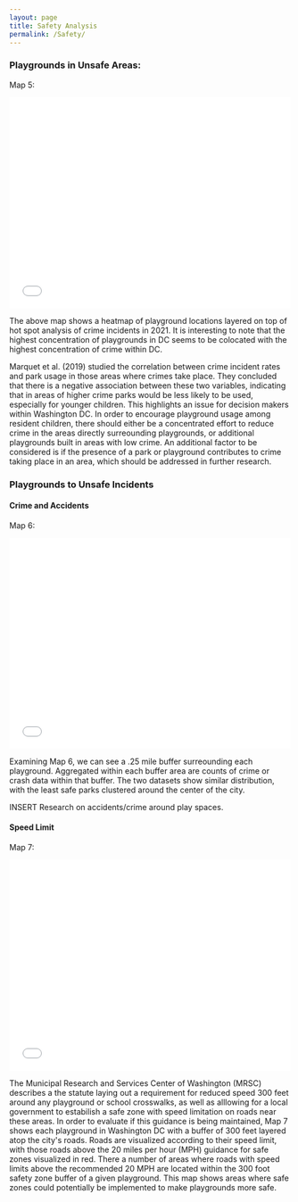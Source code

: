 ```yaml
---
layout: page
title: Safety Analysis
permalink: /Safety/
---
```


### Playgrounds in Unsafe Areas:

Map 5:
<style>.embed-container {position: relative; padding-bottom: 75%; height: 0; max-width: 100%;} .embed-container iframe, .embed-container object, .embed-container iframe{position: absolute; top: 0; left: 0; width: 100%; height: 100%;} small{position: absolute; z-index: 40; bottom: 0; margin-bottom: -15px;}</style><div class="embed-container"><iframe width="400" height="300" frameborder="0" scrolling="no" marginheight="0" marginwidth="0" title="Playground vs Crime Density" src="//mygmu.maps.arcgis.com/apps/Embed/index.html?webmap=733b55174bdd4955a4c73ce06c4bdffa&extent=-77.1362,38.876,-76.9266,38.9699&zoom=true&previewImage=false&scale=true&legendlayers=true&disable_scroll=true&theme=light"></iframe></div>

The above map shows a heatmap of playground locations layered on top of hot spot analysis of crime incidents in 2021. It is interesting to note that the highest concentration of playgrounds in DC seems to be colocated with the highest concentration of crime within DC. 

Marquet et al. (2019) studied the correlation between crime incident rates and park usage in those areas where crimes take place. They concluded that there is a negative association between these two variables, indicating that in areas of higher crime parks would be less likely to be used, especially for younger children. This highlights an issue for decision makers within Washington DC. In order to encourage playground usage among resident children, there should either be a concentrated effort to reduce crime in the areas directly surreounding playgrounds, or additional playgrounds built in areas with low crime. An additional factor to be considered is if the presence of a park or playground contributes to crime taking place in an area, which should be addressed in further research. 

### Playgrounds to Unsafe Incidents

#### Crime and Accidents

Map 6:
<style>.embed-container {position: relative; padding-bottom: 75%; height: 0; max-width: 100%;} .embed-container iframe, .embed-container object, .embed-container iframe{position: absolute; top: 0; left: 0; width: 100%; height: 100%;} small{position: absolute; z-index: 40; bottom: 0; margin-bottom: -15px;}</style><div class="embed-container"><iframe width="400" height="300" frameborder="0" scrolling="no" marginheight="0" marginwidth="0" title="Playground Summarize Within Buffer_Crime" src="//mygmu.maps.arcgis.com/apps/Embed/index.html?webmap=fdb8d6acb0d34b4d9c4b5efa037667d8&extent=-77.1362,38.876,-76.9266,38.9699&zoom=true&previewImage=false&scale=true&search=true&searchextent=true&legendlayers=true&disable_scroll=true&theme=light"></iframe></div>

Examining Map 6, we can see a .25 mile buffer surreounding each playground. Aggregated within each buffer area are counts of crime or crash data within that buffer. The two datasets show similar distribution, with the least safe parks clustered around the center of the city. 


INSERT Research on accidents/crime around play spaces.

#### Speed Limit

Map 7:
<style>.embed-container {position: relative; padding-bottom: 75%; height: 0; max-width: 100%;} .embed-container iframe, .embed-container object, .embed-container iframe{position: absolute; top: 0; left: 0; width: 100%; height: 100%;} small{position: absolute; z-index: 40; bottom: 0; margin-bottom: -15px;}</style><div class="embed-container"><iframe width="400" height="300" frameborder="0" scrolling="no" marginheight="0" marginwidth="0" title="Speed Limits Around Playgrounds" src="//mygmu.maps.arcgis.com/apps/Embed/index.html?webmap=1016491a719f4883b5177e115db8854b&extent=-77.0748,38.8943,-76.97,38.9413&zoom=true&previewImage=false&scale=true&search=true&searchextent=true&legend=true&disable_scroll=true&theme=light"></iframe></div>


The Municipal Research and Services Center of Washington (MRSC) describes a the statute laying out a requirement for reduced speed 300 feet around any playground or school crosswalks, as well as alllowing for a local government to estabilish a safe zone with speed limitation on roads near these areas. In order to evaluate if this guidance is being maintained, Map 7 shows each playground in Washington DC with a buffer of 300 feet layered atop the city's roads. Roads are visualized according to their speed limit, with those roads above the 20 miles per hour (MPH) guidance for safe zones visualized in red. There a number of areas where roads with speed limits above the recommended 20 MPH are located within the 300 foot safety zone buffer of a given playground. This map shows areas where safe zones could potentially be implemented to make playgrounds more safe.



